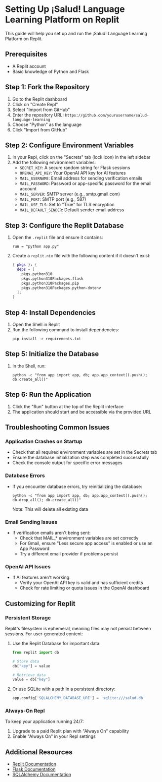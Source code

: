 # Setting Up ¡Salud! Language Learning Platform on Replit

This guide will help you set up and run the ¡Salud! Language Learning Platform on Replit.

## Prerequisites

- A Replit account
- Basic knowledge of Python and Flask

## Step 1: Fork the Repository

1. Go to the Replit dashboard
2. Click on "Create Repl"
3. Select "Import from GitHub"
4. Enter the repository URL: `https://github.com/yourusername/salud-language-learning`
5. Choose "Python" as the language
6. Click "Import from GitHub"

## Step 2: Configure Environment Variables

1. In your Repl, click on the "Secrets" tab (lock icon) in the left sidebar
2. Add the following environment variables:
   - `SECRET_KEY`: A secure random string for Flask sessions
   - `OPENAI_API_KEY`: Your OpenAI API key for AI features
   - `MAIL_USERNAME`: Email address for sending verification emails
   - `MAIL_PASSWORD`: Password or app-specific password for the email account
   - `MAIL_SERVER`: SMTP server (e.g., smtp.gmail.com)
   - `MAIL_PORT`: SMTP port (e.g., 587)
   - `MAIL_USE_TLS`: Set to "True" for TLS encryption
   - `MAIL_DEFAULT_SENDER`: Default sender email address

## Step 3: Configure the Replit Database

1. Open the `.replit` file and ensure it contains:
   ```
   run = "python app.py"
   ```

2. Create a `replit.nix` file with the following content if it doesn't exist:
   ```nix
   { pkgs }: {
     deps = [
       pkgs.python310
       pkgs.python310Packages.flask
       pkgs.python310Packages.pip
       pkgs.python310Packages.python-dotenv
     ];
   }
   ```

## Step 4: Install Dependencies

1. Open the Shell in Replit
2. Run the following command to install dependencies:
   ```
   pip install -r requirements.txt
   ```

## Step 5: Initialize the Database

1. In the Shell, run:
   ```
   python -c "from app import app, db; app.app_context().push(); db.create_all()"
   ```

## Step 6: Run the Application

1. Click the "Run" button at the top of the Replit interface
2. The application should start and be accessible via the provided URL

## Troubleshooting Common Issues

### Application Crashes on Startup

- Check that all required environment variables are set in the Secrets tab
- Ensure the database initialization step was completed successfully
- Check the console output for specific error messages

### Database Errors

- If you encounter database errors, try reinitializing the database:
  ```
  python -c "from app import app, db; app.app_context().push(); db.drop_all(); db.create_all()"
  ```
  Note: This will delete all existing data

### Email Sending Issues

- If verification emails aren't being sent:
  - Check that MAIL_* environment variables are set correctly
  - For Gmail, ensure "Less secure app access" is enabled or use an App Password
  - Try a different email provider if problems persist

### OpenAI API Issues

- If AI features aren't working:
  - Verify your OpenAI API key is valid and has sufficient credits
  - Check for rate limiting or quota issues in the OpenAI dashboard

## Customizing for Replit

### Persistent Storage

Replit's filesystem is ephemeral, meaning files may not persist between sessions. For user-generated content:

1. Use the Replit Database for important data:
   ```python
   from replit import db
   
   # Store data
   db["key"] = value
   
   # Retrieve data
   value = db["key"]
   ```

2. Or use SQLite with a path in a persistent directory:
   ```python
   app.config['SQLALCHEMY_DATABASE_URI'] = 'sqlite:///salud.db'
   ```

### Always-On Repl

To keep your application running 24/7:

1. Upgrade to a paid Replit plan with "Always On" capability
2. Enable "Always On" in your Repl settings

## Additional Resources

- [Replit Documentation](https://docs.replit.com/)
- [Flask Documentation](https://flask.palletsprojects.com/)
- [SQLAlchemy Documentation](https://docs.sqlalchemy.org/)
